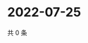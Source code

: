 # 2022-07-25

共 0 条

<!-- BEGIN WEIBO -->
<!-- 最后更新时间 Mon Jul 25 2022 18:00:43 GMT+0800 (China Standard Time) -->

<!-- END WEIBO -->
